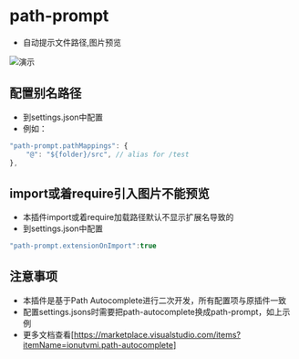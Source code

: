 # path-prompt
- 自动提示文件路径,图片预览

![演示](https://git.poker/zxx960/image-hosting/blob/master/demonstrate.24vjl66hkk00.gif?raw=true)
## 配置别名路径
- 到settings.json中配置
- 例如：
```javascript
"path-prompt.pathMappings": {  
    "@": "${folder}/src", // alias for /test
},
```
## import或着require引入图片不能预览
- 本插件import或着require加载路径默认不显示扩展名导致的
- 到settings.json中配置
```javascript
"path-prompt.extensionOnImport":true
```
## 注意事项
- 本插件是基于Path Autocomplete进行二次开发，所有配置项与原插件一致
- 配置settings.jsons时需要把path-autocomplete换成path-prompt，如上示例
- 更多文档查看[https://marketplace.visualstudio.com/items?itemName=ionutvmi.path-autocomplete]
